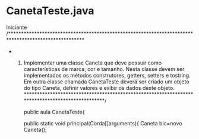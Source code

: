 # CanetaTeste.java

Iniciante
/*****************************************************************************************************
* 1) Implementar uma classe Caneta que deve possuir como características de marca, cor e tamanho. Nesta classe
     devem ser implementados os métodos construtores, getters, setters e tostring. Em outra classe chamada CanetaTeste
     deverá ser criado um objeto do tipo Caneta, definir valores e exibir os dados deste objeto.
      ************************************************************************************************/

     public aula CanetaTeste{

       public static void principal(Corda[]arguments){
           Caneta bic=novo Caneta();
           
